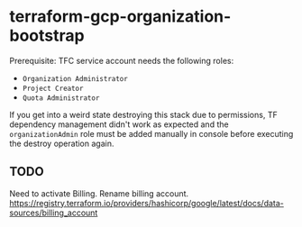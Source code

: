 # terraform-gcp-organization-bootstrap

Prerequisite: TFC service account needs the following roles:
* `Organization Administrator` 
* `Project Creator` 
* `Quota Administrator` 

If you get into a weird state destroying this stack due to permissions, TF dependency management didn't work as expected and the `organizationAdmin` role must be added manually in console before executing the destroy operation again.

## TODO

Need to activate Billing.
Rename billing account. https://registry.terraform.io/providers/hashicorp/google/latest/docs/data-sources/billing_account
